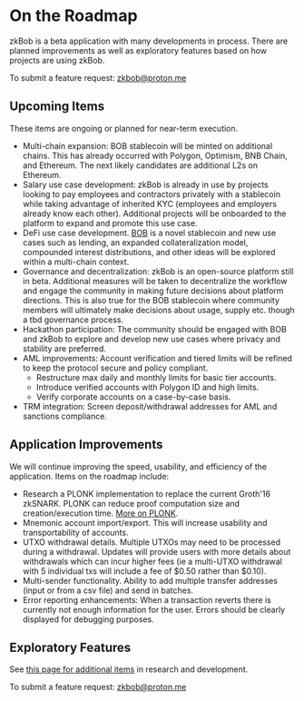 # On the Roadmap

zkBob is a beta application with many developments in process. There are planned improvements as well as exploratory features based on how projects are using zkBob.

To submit a feature request: zkbob@proton.me

## Upcoming Items

These items are ongoing or planned for near-term execution.

* Multi-chain expansion: BOB stablecoin will be minted on additional chains. This has already occurred with Polygon, Optimism, BNB Chain, and Ethereum. The next likely candidates are additional L2s on Ethereum.
* Salary use case development: zkBob is already in use by projects looking to pay employees and contractors privately with a stablecoin while taking advantage of inherited KYC (employees and employers already know each other). Additional projects will be onboarded to the platform to expand and promote this use case.
* DeFi use case development. [BOB](../bob-stablecoin/bob-details.md) is a novel stablecoin and new use cases such as lending, an expanded collateralization model, compounded interest distributions, and other ideas will be explored within a multi-chain context.
* Governance and decentralization: zkBob is an open-source platform still in beta. Additional measures will be taken to decentralize the workflow and engage the community in making future decisions about platform directions. This is also true for the BOB stablecoin where community members will ultimately make decisions about usage, supply etc. though a tbd governance process. &#x20;
* Hackathon participation: The community should be engaged with BOB and zkBob to explore and develop new use cases where privacy and stability are preferred.
* AML improvements: Account verification and tiered limits will be refined to keep the protocol secure and policy compliant.
  * Restructure max daily and monthly limits for basic tier accounts.
  * Introduce verified accounts with Polygon ID and high limits.
  * Verify corporate accounts on a case-by-case basis.
* TRM integration: Screen deposit/withdrawal addresses for AML and sanctions compliance.&#x20;

## Application Improvements

We will continue improving the speed, usability, and efficiency of the application. Items on the roadmap include:

* Research a PLONK implementation to replace the current Groth'16 zkSNARK. PLONK can reduce proof computation size and creation/execution time. [More on PLONK](https://vitalik.ca/general/2019/09/22/plonk.html).
* Mnemonic account import/export. This will increase usability and transportability of accounts.
* UTXO withdrawal details. Multiple UTXOs may need to be processed during a withdrawal. Updates will provide users with more details about withdrawals which can incur higher fees (ie a multi-UTXO withdrawal with 5 individual txs will include a fee of $0.50 rather than $0.10).
* Multi-sender functionality. Ability to add multiple transfer addresses (input or from a csv file) and send in batches.&#x20;
* Error reporting enhancements: When a transaction reverts there is currently not enough information for the user. Errors should be clearly displayed for debugging purposes.

## Exploratory Features

See [this page for additional items](exploratory-features/) in research and development.

To submit a feature request: zkbob@proton.me
